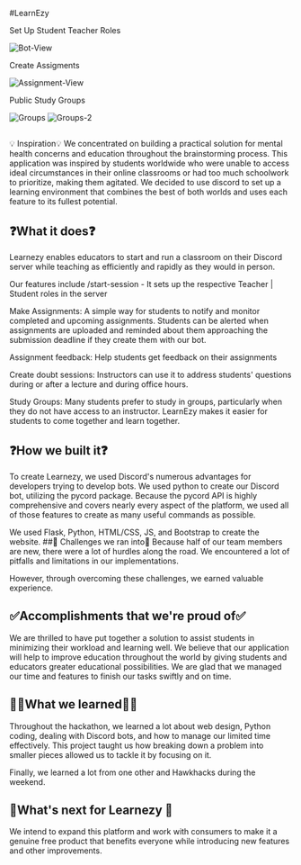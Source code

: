 #LearnEzy

Set Up Student Teacher Roles

![Bot-View](https://cdn.discordapp.com/attachments/885938706568077323/981846298502254592/unknown.png)


Create Assigments 

![Assignment-View](https://cdn.discordapp.com/attachments/885938706568077323/981846522507456532/unknown.png)


Public Study Groups

![Groups](https://cdn.discordapp.com/attachments/885938706568077323/981846955711950859/unknown.png)
![Groups-2](https://cdn.discordapp.com/attachments/885938706568077323/981847151233597480/unknown.png)




## 
💡 Inspiration💡
We concentrated on building a practical solution for mental health concerns and education throughout the brainstorming process. This application was inspired by students worldwide who were unable to access ideal circumstances in their online classrooms or had too much schoolwork to prioritize, making them agitated. We decided to use discord to set up a learning environment that combines the best of both worlds and uses each feature to its fullest potential.

## ❓What it does❓
Learnezy enables educators to start and run a classroom on their Discord server while teaching as efficiently and rapidly as they would in person.

Our features include 
/start-session - It sets up the respective Teacher | Student roles in the server

Make Assignments: A simple way for students to notify and monitor completed and upcoming assignments.  Students can be alerted when assignments are uploaded and reminded about them approaching the submission deadline if they create them with our bot. 

Assignment feedback: Help students get feedback on their assignments

Create doubt sessions:  Instructors can use it to address students' questions during or after a lecture and during office hours.

Study Groups: Many students prefer to study in groups, particularly when they do not have access to an instructor. LearnEzy makes it easier for students to come together and learn together.


## ❓How we built it❓
To create Learnezy, we used Discord's numerous advantages for developers trying to develop bots. We used python to create our Discord bot, utilizing the pycord package. Because the pycord API is highly comprehensive and covers nearly every aspect of the platform, we used all of those features to create as many useful commands as possible.

We used Flask, Python, HTML/CSS, JS, and Bootstrap to create the website.
##🚧 Challenges we ran into🚧
Because half of our team members are new, there were a lot of hurdles along the road. We encountered a lot of pitfalls and limitations in our implementations.

However, through overcoming these challenges, we earned valuable experience.
## ✅Accomplishments that we're proud of✅
We are thrilled to have put together a solution to assist students in minimizing their workload and learning well. We believe that our application will help to improve education throughout the world by giving students and educators greater educational possibilities. We are glad that we managed our time and features to finish our tasks swiftly and on time.

## 🙋‍♂️What we learned🙋‍♂️
Throughout the hackathon, we learned a lot about web design, Python coding, dealing with Discord bots, and how to manage our limited time effectively. This project taught us how breaking down a problem into smaller pieces allowed us to tackle it by focusing on it.

Finally, we learned a lot from one other and Hawkhacks during the weekend.

## 💭What's next for Learnezy 💭
We intend to expand this platform and work with consumers to make it a genuine free product that benefits everyone while introducing new features and other improvements.
